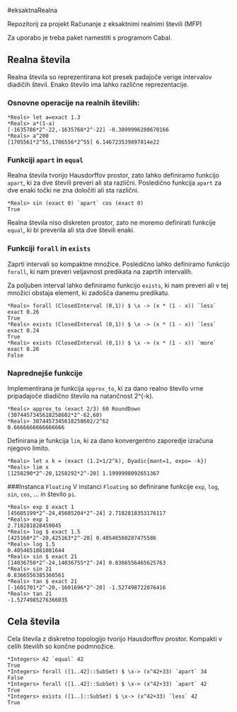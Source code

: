 #eksaktnaRealna

Repozitorij za projekt Računanje z eksaktnimi realnimi števili (MFP)

Za uporabo je treba paket namestiti s programom Cabal.

## Realna števila
Realna števila so reprezentirana kot presek padajoče verige intervalov diadičih števil. Enako število ima lahko različne reprezentacije.
### Osnovne operacije na realnih številih:
```
*Reals> let a=exact 1.3
*Reals> a*(1-a)
[-1635786*2^-22,-1635768*2^-22] -0.3899996280670166
*Reals> a^200
[1705561*2^55,1706556*2^55] 6.146723539897814e22
```
### Funkciji `apart` in `equal`
Realna števila tvorijo Hausdorffov prostor, zato lahko definiramo funkcijo `apart`, ki za dve števili preveri ali sta različni. Posledično funkcija `apart` za dve enaki točki ne zna določiti ali sta različni.
```
*Reals> sin (exact 0) `apart` cos (exact 0)
True
```
Realna števila niso diskreten prostor, zato ne moremo definirati funkcije `equal`, ki bi preverila ali sta dve števili enaki.
### Funkciji `forall` in `exists`
Zaprti intervali so kompaktne množice. Posledično lahko definiramo funkcijo `forall`, ki nam preveri veljavnost predikata na zaprtih intervalih. 

Za poljuben interval lahko definiramo funkcijo `exists`, ki nam preveri ali v tej množici obstaja element, ki zadošča danemu predikatu.
```
*Reals> forall (ClosedInterval (0,1)) $ \x -> (x * (1 - x)) `less` exact 0.26
True
*Reals> exists (ClosedInterval (0,1)) $ \x -> (x * (1 - x)) `less` exact 0.24
True
*Reals> exists (ClosedInterval (0,1)) $ \x -> (x * (1 - x)) `more` exact 0.26
False
```
### Naprednejše funkcije
Implementirana je funkcija `approx_to`, ki za dano realno število vrne pripadajoče diadično število na natančnost 2^(-k).
```
*Reals> approx_to (exact 2/3) 60 RoundDown
(3074457345618258602*2^-62,60)
*Reals> 3074457345618258602/2^62
0.6666666666666666
```
Definirana je funkcija `lim`, ki za dano konvergentno zaporedje izračuna njegovo limito.
```
*Reals> let x k = (exact (1.2+1/2^k), Dyadic{mant=1, expo= -k})
*Reals> lim x
[1258290*2^-20,1258292*2^-20] 1.1999998092651367
```
###Instanca `Floating`
V instanci `Floating` so definirane funkcije `exp`, `log`, `sin`, `cos`, ... in število `pi`.
```
*Reals> exp $ exact 1
[45605199*2^-24,45605204*2^-24] 2.7182818353176117
*Reals> exp 1
2.718281828459045
*Reals> log $ exact 1.5
[425160*2^-20,425163*2^-20] 0.40546560287475586
*Reals> log 1.5
0.4054651081081644
*Reals> sin $ exact 21
[14036750*2^-24,14036755*2^-24] 0.8366556465625763
*Reals> sin 21
0.8366556385360561
*Reals> tan $ exact 21
[-1601701*2^-20,-1601696*2^-20] -1.527498722076416
*Reals> tan 21
-1.5274985276366035
```
## Cela števila
Cela števila z diskretno topologijo tvorijo Hausdorffov prostor. Kompakti v celih številih so končne podmnožice.
```
*Integers> 42 `equal` 42
True
*Integers> forall ([1..42]::SubSet) $ \x-> (x^42+33) `apart` 34
False
*Integers> forall ([1..42]::SubSet) $ \x-> (x^42+33) `apart` 42
True
*Integers> exists ([1..]::SubSet) $ \x-> (x^42+33) `less` 42
True
```
